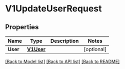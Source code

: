 # V1UpdateUserRequest

## Properties

Name | Type | Description | Notes
------------ | ------------- | ------------- | -------------
**User** | [**V1User**](v1User.md) |  | [optional] 

[[Back to Model list]](../README.md#documentation-for-models) [[Back to API list]](../README.md#documentation-for-api-endpoints) [[Back to README]](../README.md)



